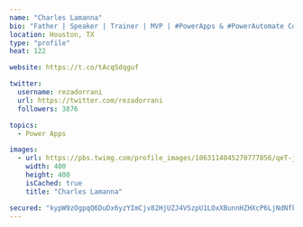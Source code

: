 ```yaml
---
name: "Charles Lamanna"
bio: "Father | Speaker | Trainer | MVP | #PowerApps & #PowerAutomate Community Super User | YouTuber Right-pointing triangle http://youtube.com/c/rezadorrani | Learn - Share - Clockwise rightwards and leftwards open circle arrows"
location: Houston, TX
type: "profile"
heat: 122

website: https://t.co/tAcqSdqguf

twitter:
  username: rezadorrani
  url: https://twitter.com/rezadorrani
  followers: 3876

topics:
  - Power Apps

images:
  - url: https://pbs.twimg.com/profile_images/1063114045270777856/qeT-jpWr_400x400.jpg
    width: 400
    height: 400
    isCached: true
    title: "Charles Lamanna"

secured: "kypW9zOgpqQ6DuDx6yzYImCjv82HjUZJ4VSzpU1LOxXBunnHZHXcP6LjNdNfkhtHj7sWsU5ZG3icp4YplYZxPmkCWMMYC9kjEzyDIUD3qnGM5OYEKMtTeV+dbuLbSZ0V4+E9zzVdviTxGpZ8IMzKHC24IiNlZfTNSHR1eJeYksnrI3UkyXjdR3y31QVfnvwiCnhzBxbb8iH52peToWeaZKhU3m0QyWJrXDYtti304L/eXnGXIcrqVXhbtwrnbJAtNRH5EkU8G1DRMotQ9V/aJg1e5JI0j7qIk1YZz5LvgXC7HCI5ufdklYU6DDh9WhUPLhUkisVJaRbRb2eAG6mvApYMEUBhMimET60bJmfRbn6MX3rBO05TY+yoQtiU9lC2wpJeqLA7sh5C/nQFD4fHNFJFDs1NUp/SECwopWmC/n0=;XGY1sB/ts1MB5DeGnxPXsA=="
---
```


